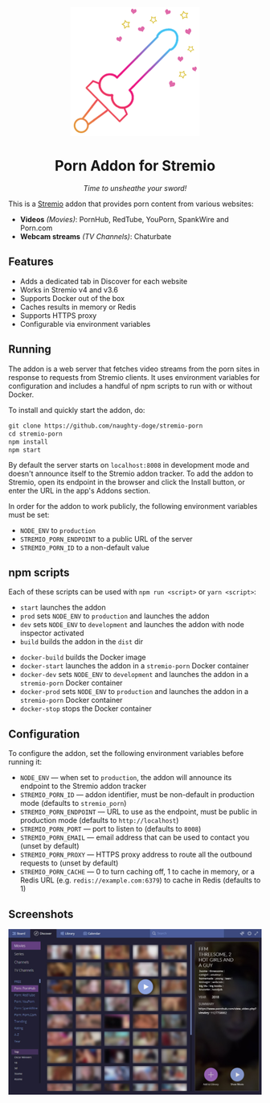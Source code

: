 <p align="center">
  <img src="/static/logo.png">
</p>
<h1 align="center" style="border: 0">Porn Addon for Stremio</h1>
<p align="center">
  <em>Time to unsheathe your sword!</em>
</p>

This is a [Stremio](https://www.stremio.com/) addon that provides porn content from various websites:

- __Videos__ _(Movies)_: PornHub, RedTube, YouPorn, SpankWire and Porn.com
- __Webcam streams__ _(TV Channels)_: Chaturbate


## Features

- Adds a dedicated tab in Discover for each website
- Works in Stremio v4 and v3.6
- Supports Docker out of the box
- Caches results in memory or Redis
- Supports HTTPS proxy
- Configurable via environment variables


## Running

The addon is a web server that fetches video streams from the porn sites in response to requests from Stremio clients. It uses environment variables for configuration and includes a handful of npm scripts to run with or without Docker.

To install and quickly start the addon, do:

```
git clone https://github.com/naughty-doge/stremio-porn
cd stremio-porn
npm install
npm start
```

By default the server starts on `localhost:8008` in development mode and doesn't announce itself to the Stremio addon tracker. To add the addon to Stremio, open its endpoint in the browser and click the Install button, or enter the URL in the app's Addons section.

In order for the addon to work publicly, the following environment variables must be set:
- `NODE_ENV` to `production`
- `STREMIO_PORN_ENDPOINT` to a public URL of the server
- `STREMIO_PORN_ID` to a non-default value


## npm scripts

Each of these scripts can be used with `npm run <script>` or `yarn <script>`:

- `start` launches the addon
- `prod` sets `NODE_ENV` to `production` and launches the addon
- `dev` sets `NODE_ENV` to `development` and launches the addon with node inspector activated
- `build` builds the addon in the `dist` dir

* `docker-build` builds the Docker image
* `docker-start` launches the addon in a `stremio-porn` Docker container
* `docker-dev` sets `NODE_ENV` to `development` and launches the addon in a `stremio-porn` Docker container
* `docker-prod` sets `NODE_ENV` to `production` and launches the addon in a `stremio-porn` Docker container
* `docker-stop` stops the Docker container


## Configuration

To configure the addon, set the following environment variables before running it:

- `NODE_ENV` — when set to `production`, the addon will announce its endpoint to the Stremio addon tracker
- `STREMIO_PORN_ID` — addon identifier, must be non-default in production mode (defaults to `stremio_porn`)
- `STREMIO_PORN_ENDPOINT` — URL to use as the endpoint, must be public in production mode (defaults to `http://localhost`)
- `STREMIO_PORN_PORT` — port to listen to (defaults to `8008`)
- `STREMIO_PORN_EMAIL` — email address that can be used to contact you (unset by default)
- `STREMIO_PORN_PROXY` — HTTPS proxy address to route all the outbound requests to (unset by default)
- `STREMIO_PORN_CACHE` — 0 to turn caching off, 1 to cache in memory, or a Redis URL (e.g. `redis://example.com:6379`) to cache in Redis (defaults to 1)


## Screenshots

![Discover](/static/screenshot_discover.jpg)
